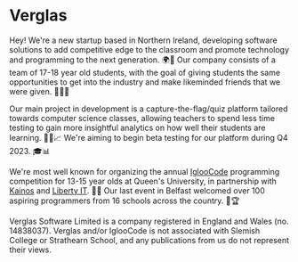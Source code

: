 # Verglas

Hey! We're a new startup based in Northern Ireland, developing software solutions to add competitive edge to the classroom and promote technology and programming to the next generation. 🌍📖 Our company consists of a team of 17-18 year old students, with the goal of giving students the same opportunities to get into the industry and make likeminded friends that we were given. 👨‍💻🤝

Our main project in development is a capture-the-flag/quiz platform tailored towards computer science classes, allowing teachers to spend less time testing to gain more insightful analytics on how well their students are learning. 👩‍🏫📈 We're aiming to begin beta testing for our platform during Q4 2023. 🎓📊

We're most well known for organizing the annual [IglooCode](https://iglooco.de) programming competition for 13-15 year olds at Queen's University, in partnership with [Kainos](https://kainos.com) and [Liberty IT](https://www.liberty-it.co.uk/about-us/overview). 🧒🥈 Our last event in Belfast welcomed over 100 aspiring programmers from 16 schools across the country. 🚌🏆

Verglas Software Limited is a company registered in England and Wales (no. 14838037). Verglas and/or IglooCode is not associated with Slemish College or Strathearn School, and any publications from us do not represent their views.
